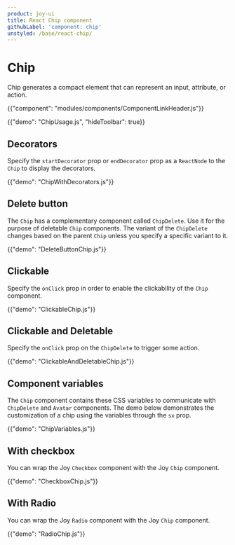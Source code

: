```yaml
---
product: joy-ui
title: React Chip component
githubLabel: 'component: chip'
unstyled: /base/react-chip/
---
```


# Chip

<p class="description">Chip generates a compact element that can represent an input, attribute, or action.</p>

{{"component": "modules/components/ComponentLinkHeader.js"}}

{{"demo": "ChipUsage.js", "hideToolbar": true}}

## Decorators

Specify the `startDecorator` prop or `endDecorator` prop as a `ReactNode` to the `Chip` to display the decorators.

{{"demo": "ChipWithDecorators.js"}}

## Delete button

The `Chip` has a complementary component called `ChipDelete`. Use it for the purpose of deletable `Chip` components.
The variant of the `ChipDelete` changes based on the parent `Chip` unless you specify a specific variant to it.

{{"demo": "DeleteButtonChip.js"}}

## Clickable

Specify the `onClick` prop in order to enable the clickability of the `Chip` component.

{{"demo": "ClickableChip.js"}}

## Clickable and Deletable

Specify the `onClick` prop on the `ChipDelete` to trigger some action.

{{"demo": "ClickableAndDeletableChip.js"}}

## Component variables

The `Chip` component contains these CSS variables to communicate with `ChipDelete` and `Avatar` components. The demo below demonstrates the customization of a chip using the variables through the `sx` prop.

{{"demo": "ChipVariables.js"}}

## With checkbox

You can wrap the Joy `Checkbox` component with the Joy `Chip` component.

{{"demo": "CheckboxChip.js"}}

## With Radio

You can wrap the Joy `Radio` component with the Joy `Chip` component.

{{"demo": "RadioChip.js"}}
